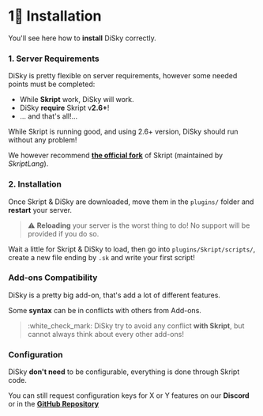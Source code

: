 # 1⃣ Installation

You'll see here how to **install** DiSky correctly.

### 1. Server Requirements

DiSky is pretty flexible on server requirements, however some needed points must be completed:

* While **Skript** work, DiSky will work.
* DiSky **require** Skript v**2.6+**!
* ... and that's all!...

While Skript is running good, and using 2.6+ version, DiSky should run without any problem!

We however recommend [**the official fork**](https://github.com/SkriptLang/Skript/releases/latest) of Skript (maintained by _SkriptLang_).

### 2. Installation

Once Skript & DiSky are downloaded, move them in the `plugins/` folder and **restart** your server.

> :warning: **Reloading** your server is the worst thing to do! No support will be provided if you do so.

Wait a little for Skript & DiSky to load, then go into `plugins/Skript/scripts/`, create a new file ending by `.sk` and write your first script!

### Add-ons Compatibility

DiSky is a pretty big add-on, that's add a lot of different features.

Some **syntax** can be in conflicts with others from Add-ons.

> :white\_check\_mark: DiSky try to avoid any conflict **with Skript**, but cannot always think about every other add-ons!

### Configuration

DiSky **don't need** to be configurable, everything is done through Skript code.

You can still request configuration keys for X or Y features on our **Discord** or in the [**GitHub Repository**](https://github.com/DiSkyOrg/DiSky)
